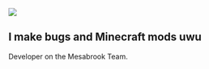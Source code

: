 ![](https://i.imgur.com/V6fqMk9.png)
## I make bugs and Minecraft mods uwu

Developer on the Mesabrook Team.
